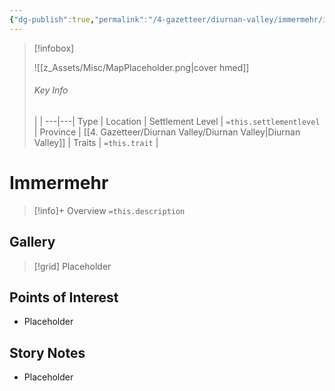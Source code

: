 ```yaml
---
{"dg-publish":true,"permalink":"/4-gazetteer/diurnan-valley/immermehr/immermehr/"}
---
```



> [!infobox]
> 
> ![[z_Assets/Misc/MapPlaceholder.png\|cover hmed]]
> ###### Key Info
>  |   |
> ---|---|
> Type | Location |
> Settlement Level | `=this.settlementlevel` |
> Province | [[4. Gazetteer/Diurnan Valley/Diurnan Valley\|Diurnan Valley]] |
> Traits | `=this.trait` |

# Immermehr

> [!info]+ Overview
> `=this.description`

## Gallery

>[!grid]
>Placeholder


## Points of Interest

- Placeholder

## Story Notes

- Placeholder

